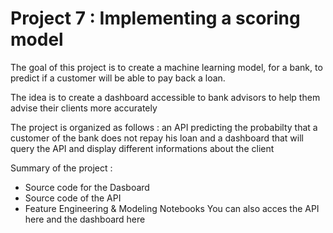 # Project 7 : Implementing a scoring model
The goal of this project is to create a machine learning model, for a bank, to predict if a customer will be able to pay back a loan.

The idea is to create a dashboard accessible to bank advisors to help them advise their clients more accurately

The project is organized as follows : an API predicting the probabilty that a customer of the bank does not repay his loan and a dashboard that will query the API and display different informations about the client

Summary of the project :
  - Source code for the Dasboard
  - Source code of the API
  - Feature Engineering & Modeling Notebooks
You can also acces the API here and the dashboard here
